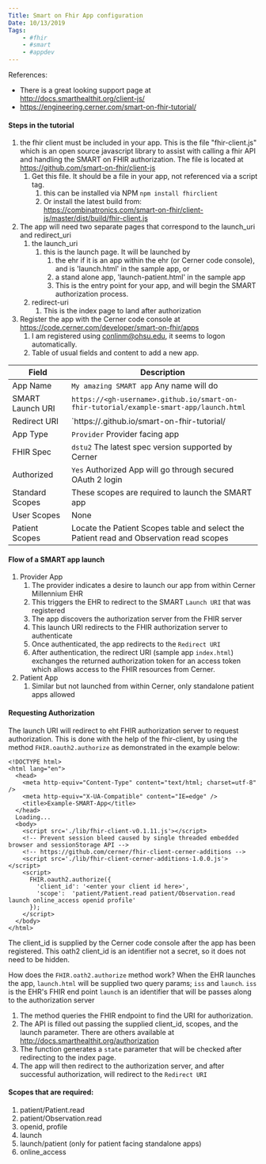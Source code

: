 ```yaml
---
Title: Smart on Fhir App configuration
Date: 10/13/2019
Tags:
    - #fhir
    - #smart
    - #appdev
---
```

References:
-  There is a great looking support page at http://docs.smarthealthit.org/client-js/
-  https://engineering.cerner.com/smart-on-fhir-tutorial/

#### Steps in the tutorial

1. the fhir client must be included in your app. This is the file "fhir-client.js" which is an open source javascript library to assist with calling a fhir API and handling the SMART on FHIR authorization. The file is located at https://github.com/smart-on-fhir/client-js
   1. Get this file. It should be a file in your app, not referenced via a script tag.
      1. this can be installed via NPM `npm install fhirclient`
      2. Or install the latest build from: https://combinatronics.com/smart-on-fhir/client-js/master/dist/build/fhir-client.js
2. The app will need two separate pages that correspond to the launch_uri and redirect_uri
   1. the launch_uri
      1. this is the launch page. It will be launched by 
         1. the ehr if it is an app within the ehr (or Cerner code console), and is 'launch.html' in the sample app, or
         2. a stand alone app, 'launch-patient.html' in the sample app
         3. This is the entry point for your app, and will begin the SMART authorization process.
   2. redirect-uri
      1. This is the index page to land after authorization
3. Register the app with the Cerner code console at https://code.cerner.com/developer/smart-on-fhir/apps
   1. I am registered using conlinm@ohsu.edu, it seems to logon automatically.
   2. Table of usual fields and content to add a new app.
   
   
| Field | Description |
|------- | ------- |
| App Name | `My amazing SMART app` Any name will do |
| SMART Launch URI | `https://<gh-username>.github.io/smart-on-fhir-tutorial/example-smart-app/launch.html` |
| Redirect URI | `https://<gh-username>.github.io/smart-on-fhir-tutorial/| example-smart-app/`|
| App Type | `Provider` Provider facing app |
| FHIR Spec	| `dstu2` The latest spec version supported by Cerner |
| Authorized | `Yes` Authorized App will go through secured OAuth 2 login |
| Standard Scopes | These scopes are required to launch the SMART app |
| User Scopes | None |
| Patient Scopes | Locate the Patient Scopes table and select the Patient read and Observation read scopes |

#### Flow of a SMART app launch

1. Provider App
   1. The provider indicates a desire to launch our app from within Cerner Millennium EHR
   2. This triggers the EHR to redirect to the SMART `Launch URI` that was registered
   3. The app discovers the authorization server from the FHIR server
   4. This launch URI redirects to the FHIR authorization server to authenticate
   5. Once authenticated, the app redirects to the `Redirect URI`
   6. After authentication, the redirect URI (sample app `index.html`) exchanges the returned authorization token for an access token which allows access to the FHIR resources from Cerner.
2. Patient App
   1. Similar but not launched from within Cerner, only standalone patient apps allowed

#### Requesting Authorization
The launch URI will redirect to eht FHIR authorization server to request authorization. This is done with the help of the fhir-client, by using the method `FHIR.oauth2.authorize` as demonstrated in the example below:
```
<!DOCTYPE html>
<html lang="en">
  <head>
    <meta http-equiv="Content-Type" content="text/html; charset=utf-8" />
    <meta http-equiv="X-UA-Compatible" content="IE=edge" />
    <title>Example-SMART-App</title>
  </head>
  Loading...
  <body>
    <script src='./lib/fhir-client-v0.1.11.js'></script>
    <!-- Prevent session bleed caused by single threaded embedded browser and sessionStorage API -->
    <!-- https://github.com/cerner/fhir-client-cerner-additions -->
    <script src='./lib/fhir-client-cerner-additions-1.0.0.js'></script>
    <script>
      FHIR.oauth2.authorize({
        'client_id': '<enter your client id here>',
        'scope':  'patient/Patient.read patient/Observation.read launch online_access openid profile'
      });
    </script>
  </body>
</html>
```

The client_id is supplied by the Cerner code console after the app  has been registered.
This oath2 client_id is an identifier not a secret, so it does not need to be hidden. 

How does the `FHIR.oath2.authorize` method work?
 When the EHR launches the app, `launch.html` will be supplied two query params; `iss` and `launch`.
 `iss` is the EHR's FHIR end point
 `launch` is an identifier that will be passes along to the authorization server

 1. The method queries the FHIR endpoint to find the URI for authorization.
 2. The API is filled out passing the supplied client_id, scopes, and the launch parameter. There are others available at http://docs.smarthealthit.org/authorization
 3. The function generates a `state` parameter that will be checked after redirecting to the index page.
 4. The app will then redirect to the authorization server, and after successful authorization, will redirect to the `Redirect URI` 

#### Scopes that are required:
1. patient/Patient.read
2. patient/Observation.read
3. openid, profile
4. launch
5. launch/patient (only for patient facing standalone apps)
6. online_access
